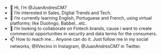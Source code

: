 - 👋 Hi, I’m @JuanAndresCM7
- 👀 I’m interested in Sales, Digital Trends and Tech.
- 🌱 I’m currently learning English, Portuguese and French, using virtual platforms; like Duolingo, Babbel...etc.
- 💞️ I’m looking to collaborate on Fintech brands, cause i want to create commercial opportunities in security and data terms for the consumers.
- 📫 How to reach me... Anyone can do it. Just follow me in my social networks, @IlVecino in Instagram, @JuanAndresCM7 in Twitter.

<!---
JuanAndresCM7/JuanAndresCM7 is a ✨ special ✨ repository because its `README.md` (this file) appears on your GitHub profile.
You can click the Preview link to take a look at your changes.
--->
